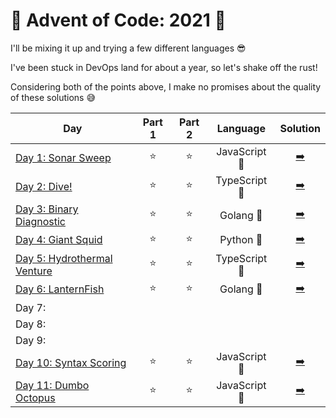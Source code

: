 # 🎄 Advent of Code: 2021 🎄

I'll be mixing it up and trying a few different languages 😎

I've been stuck in DevOps land for about a year, so let's shake off the rust!

Considering both of the points above, I make no promises about the quality of
these solutions 😅

| Day                                                                | Part 1 | Part 2 |   Language    |  Solution  |
| ------------------------------------------------------------------ | :----: | :----: | :-----------: | :--------: |
| [Day 1: Sonar Sweep](https://adventofcode.com/2021/day/1)          |   ⭐   |   ⭐   | JavaScript 💛 | [➡️](./1)  |
| [Day 2: Dive!](https://adventofcode.com/2021/day/2)                |   ⭐   |   ⭐   | TypeScript 💙 | [➡️](./2)  |
| [Day 3: Binary Diagnostic](https://adventofcode.com/2021/day/3)    |   ⭐   |   ⭐   |   Golang 💙   | [➡️](./3)  |
| [Day 4: Giant Squid](https://adventofcode.com/2021/day/4)          |   ⭐   |   ⭐   |   Python 💛   | [➡️](./4)  |
| [Day 5: Hydrothermal Venture](https://adventofcode.com/2021/day/5) |   ⭐   |   ⭐   | TypeScript 💙 | [➡️](./5)  |
| [Day 6: LanternFish](https://adventofcode.com/2021/day/6)          |   ⭐   |   ⭐   |   Golang 💙   | [➡️](./6)  |
| Day 7:                                                             |        |        |               |            |
| Day 8:                                                             |        |        |               |            |
| Day 9:                                                             |        |        |               |            |
| [Day 10: Syntax Scoring](https://adventofcode.com/2021/day/10)     |   ⭐   |   ⭐   | JavaScript 💛 | [➡️](./10) |
| [Day 11: Dumbo Octopus](https://adventofcode.com/2021/day/11)      |   ⭐   |   ⭐   | JavaScript 💛 | [➡️](./11) |
